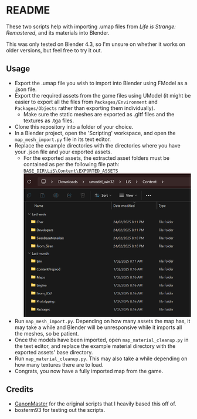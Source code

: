 # README

These two scripts help with importing .umap files from *Life is Strange: Remastered*, and its materials into Blender.

This was only tested on Blender 4.3, so I'm unsure on whether it works on older versions, but feel free to try it out.

## Usage

- Export the .umap file you wish to import into Blender using FModel as a .json file.
- Export the required assets from the game files using UModel (it might be easier to export all the files from `Packages/Environment` and `Packages/Objects` rather than exporting them individually).
    - Make sure the static meshes are exported as .gltf files and the textures as .tga files.
- Clone this repository into a folder of your choice.
- In a Blender project, open the 'Scripting' workspace, and open the `map_mesh_import.py` file in its text editor.
- Replace the example directories with the directories where you have your .json file and your exported assets.
    - For the exported assets, the extracted asset folders must be contained as per the following file path: `BASE_DIR\LiS\Content\EXPORTED_ASSETS`
    ![Directory example](images/dir_example.png)
- Run `map_mesh_import.py`. Depending on how many assets the map has, it may take a while and Blender will be unresponsive while it imports all the meshes, so be patient.
- Once the models have been imported, open `map_material_cleanup.py` in the text editor, and replace the example material directory with the exported assets' base directory.
- Run `map_material_cleanup.py`. This may also take a while depending on how many textures there are to load.
- Congrats, you now have a fully imported map from the game.

## Credits

- [GanonMaster](https://github.com/Ganonmaster/Blender-Scripts/tree/master/ue4map-tools) for the original scripts that I heavily based this off of.
- bosterm93 for testing out the scripts.


